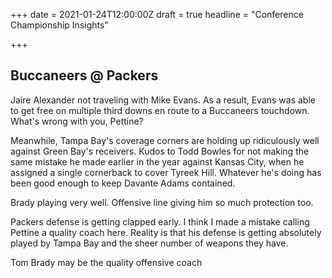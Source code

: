 +++
date = 2021-01-24T12:00:00Z
draft = true
headline = "Conference Championship Insights"

+++
## Buccaneers @ Packers

Jaire Alexander not traveling with Mike Evans. As a result, Evans was able to get free on multiple third downs en route to a Buccaneers touchdown. What's wrong with you, Pettine?

Meanwhile, Tampa Bay's coverage corners are holding up ridiculously well against Green Bay's receivers. Kudos to Todd Bowles for not making the same mistake he made earlier in the year against Kansas City, when he assigned a single cornerback to cover Tyreek Hill. Whatever he's doing has been good enough to keep Davante Adams contained.

Brady playing very well. Offensive line giving him so much protection too.

Packers defense is getting clapped early. I think I made a mistake calling Pettine a quality coach here. Reality is that his defense is getting absolutely played by Tampa Bay and the sheer number of weapons they have.

Tom Brady may be the quality offensive coach 